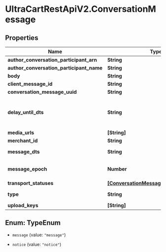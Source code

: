 # UltraCartRestApiV2.ConversationMessage

## Properties
Name | Type | Description | Notes
------------ | ------------- | ------------- | -------------
**author_conversation_participant_arn** | **String** |  | [optional] 
**author_conversation_participant_name** | **String** |  | [optional] 
**body** | **String** |  | [optional] 
**client_message_id** | **String** |  | [optional] 
**conversation_message_uuid** | **String** |  | [optional] 
**delay_until_dts** | **String** | Delay message transmission until date/time | [optional] 
**media_urls** | **[String]** |  | [optional] 
**merchant_id** | **String** |  | [optional] 
**message_dts** | **String** | Message date/time | [optional] 
**message_epoch** | **Number** | Message epoch milliseconds | [optional] 
**transport_statuses** | [**[ConversationMessageTransportStatus]**](ConversationMessageTransportStatus.md) |  | [optional] 
**type** | **String** | Message type | [optional] 
**upload_keys** | **[String]** |  | [optional] 


<a name="TypeEnum"></a>
## Enum: TypeEnum


* `message` (value: `"message"`)

* `notice` (value: `"notice"`)




